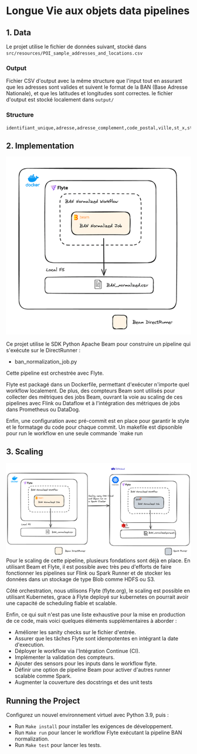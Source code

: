 # Longue Vie aux objets data pipelines

## 1. Data
Le projet utilise le fichier de données suivant, stocké dans `src/resources/POI_sample_addresses_and_locations.csv`
### Output 

Fichier CSV d'output avec la même structure que l'input tout en assurant que les adresses sont 
valides et suivent le format de la BAN (Base Adresse Nationale), et que les latitudes et 
longitudes sont correctes.
le fichier d'output est stocké localement dans `output/`
### Structure

```csv
identifiant_unique,adresse,adresse_complement,code_postal,ville,st_x,st_y
```

## 2. Implementation
![img_1.png](docs/actual.png)

Ce projet utilise le SDK Python Apache Beam pour construire un pipeline qui s'exécute sur 
le DirectRunner :

- ban_normalization_job.py

Cette pipeline est orchestrée avec Flyte.

Flyte est packagé dans un Dockerfile, permettant d'exécuter n'importe quel workflow localement. De 
plus, des compteurs Beam sont utilisés pour collecter des métriques des jobs Beam, 
ouvrant la voie au scaling de ces pipelines avec Flink ou Dataflow et à l'intégration des 
métriques de jobs dans Prometheus ou DataDog.

Enfin, une configuration avec pré-commit est en place pour garantir le style et le formatage du 
code pour chaque commit.
Un makefile est dipsonible pour run le workflow en une seule commande `make run
## 3. Scaling
![img.png](docs/scaling.png)
Pour le scaling de cette pipeline, plusieurs fondations sont déjà en place. En utilisant Beam et 
Flyte,
il est 
possible avec très peu d'efforts de faire fonctionner les pipelines sur Flink ou Spark Runner et de 
stocker les données dans un stockage de type Blob comme HDFS ou S3.

Côté orchestration, nous utilisons Flyte (flyte.org), le scaling est possible en utilisant 
Kubernetes, grace à Flyte deployé sur kubernetes on pourrait avoir une capacité de scheduling 
fiable et scalable.

Enfin, ce qui suit n'est pas une liste exhaustive pour la mise en production de ce code, mais voici quelques éléments supplémentaires à aborder :

- Améliorer les sanity checks sur le fichier d'entrée.
- Assurer que les tâches Flyte sont idempotentes en intégrant la date d'execution.
- Déployer le workflow via l'Intégration Continue (CI).
- Implémenter la validation des compteurs.
- Ajouter des sensors pour les inputs dans le workflow flyte.
- Définir une option de pipeline Beam pour activer d'autres runner scalable comme Spark.
- Augmenter la couverture des docstrings et des unit tests


## Running the Project
Configurez un nouvel environnement virtuel avec Python 3.9, puis :

- Run `Make install` pour installer les exigences de développement.
- Run `Make run` pour lancer le workflow Flyte exécutant la pipeline BAN normalization.
- Run `Make test` pour lancer les tests.

